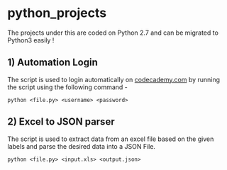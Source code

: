 # python_projects

The projects under this are coded on Python 2.7 and can be migrated to Python3 easily !

## 1) Automation Login

The script is used to login automatically on [codecademy.com](https://codecademy.com) by running the script using the following command - 
```
python <file.py> <username> <password>
````

## 2) Excel to JSON parser

The script is used to extract data from an excel file based on the given labels and parse the desired data into a JSON File.

```
python <file.py> <input.xls> <output.json>
```
